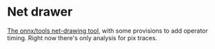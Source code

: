 # Net drawer

[The onnx/tools net-drawing tool](https://github.com/onnx/tutorials/blob/master/tutorials/VisualizingAModel.md), with some provisions to add operator timing.  Right now there's only analysis for pix traces.


